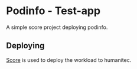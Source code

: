 # Podinfo - Test-app

A simple score project deploying podinfo.

## Deploying

[Score](https://score.dev/) is used to deploy the workload to humanitec.
